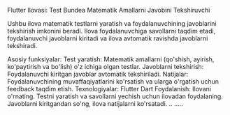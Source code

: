 Flutter Ilovasi: Test Bundea Matematik Amallarni Javobini Tekshiruvchi

Ushbu ilova matematik testlarni yaratish va foydalanuvchining javoblarini tekshirish imkonini beradi. Ilova foydalanuvchiga savollarni taqdim etadi, foydalanuvchi javoblarni kiritadi va ilova avtomatik ravishda javoblarni tekshiradi.

Asosiy funksiyalar:
Test yaratish: Matematik amallarni (qo'shish, ayirish, ko'paytirish va bo'lish) o'z ichiga olgan testlar.
Javoblarni tekshirish: Foydalanuvchi kiritgan javoblar avtomatik tekshiriladi.
Natijalar: Foydalanuvchining muvaffaqiyatlarini ko'rsatish va ularga o'rgatish uchun feedback taqdim etish.
Texnologiyalar:
Flutter
Dart
Foydalanish:
Ilovani o'rnating.
Testni yaratish va savollarni yechish uchun ilovadan foydalaning.
Javoblarni kiritgandan so'ng, ilova natijalarni ko'rsatadi.
..
.....
